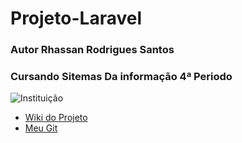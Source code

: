 #                                                                      Projeto-Laravel 
### Autor Rhassan Rodrigues Santos 
### Cursando Sitemas Da informação 4ª Periodo  

 ![Instituição](https://images.educamaisbrasil.com.br/content/superior/instituicao/logo/g/facimp.png) 

*  [Wiki do Projeto](https://github.com/Rhassancoding/Projeto-Laravel/wiki)
*  [Meu Git](https://github.com/Rhassancoding)
